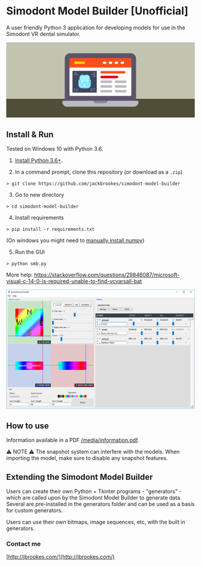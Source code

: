 # Simodont Model Builder [Unofficial]

A user friendly Python 3 application for developing models for use in the Simodont VR dental simulator.

![Simodont model builder banner](/media/smb-banner.png)

## Install & Run

Tested on Windows 10 with Python 3.6. 

1. [Install Python 3.6+](https://www.python.org/downloads/).

2. In a command prompt, clone this repository (or download as a `.zip`)

```
> git clone https://github.com/jackbrookes/simodont-model-builder
```

3. Go to new directory

```
> cd simodont-model-builder
```

4. Install requirements

```
> pip install -r requirements.txt
```

(On windows you might need to [manually install numpy](https://stackoverflow.com/questions/41217793/how-to-install-numpymkl-for-python-2-7-on-windows-64-bit))

5. Run the GUI

```
> python smb.py
```


More help:
https://stackoverflow.com/questions/29846087/microsoft-visual-c-14-0-is-required-unable-to-find-vcvarsall-bat


![Simodont model builder screenshot](/media/Capture.PNG)

## How to use

Information available in a PDF [/media/information.pdf](/media/information.pdf).

⚠️ NOTE ⚠️
The snapshot system can interfere with the models. When importing the model, make sure to disable any snapshot features.


## Extending the Simodont Model Builder

Users can create their own Python + Tkinter programs - "generators" - which are called upon by the Simodont Model Builder to generate data. Several are pre-installed in the generators folder and can be used as a basis for custom generators. 

Users can use their own bitmaps, image sequences, etc, with the built in generators. 

### Contact me

[http://jbrookes.com/](http://jbrookes.com/)
